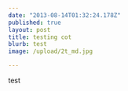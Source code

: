 ```yaml
---
date: "2013-08-14T01:32:24.178Z"
published: true
layout: post
title: testing cot
blurb: test
image: /upload/2t_md.jpg

---
```


test
